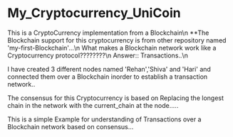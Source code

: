 # My_Cryptocurrency_UniCoin
This is a CryptoCurrency implementation from a Blockchain\n
**The Blockchain support for this cryptocurrency is from other repository named 'my-first-Blockchain'...\n
    What makes a Blockchain network work like a Cryptocurrency protocol????????\n
    Answer:: Transactions..\n

I have created 3 different nodes named 'Rehan','Shiva' and 'Hari' and connected them over a Blockchain inorder to 
establish a transaction network..

The consensus for this Cryptocurrency is based on Replacing the longest chain in the network with the current_chain at the node.....

This is a simple Example for understanding of Transactions over a Blockchain network based on consensus...

